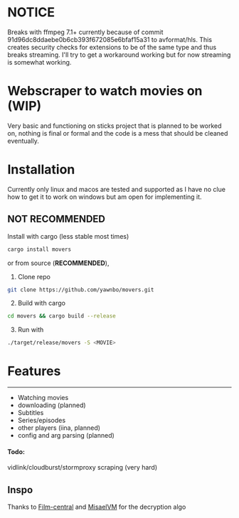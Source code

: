 # NOTICE 
Breaks with ffmpeg 7.1+ currently because of commit 91d96dc8ddaebe0b6cb393f672085e6bfaf15a31 to avformat/hls. This creates security checks for extensions to be of the same type and thus breaks streaming. I'll try to get a workaround working but for now streaming is somewhat working.

# Webscraper to watch movies on (WIP)
Very basic and functioning on sticks project that is planned to be worked on, nothing is final or formal and the code is a mess that should be cleaned eventually.

# Installation
Currently only linux and macos are tested and supported as I have no clue how to get it to work on windows but am open for implementing it.

## NOT RECOMMENDED 

Install with cargo (less stable most times)
```bash
cargo install movers
```
or from source (**RECOMMENDED**),  
1. Clone repo
```bash
git clone https://github.com/yawnbo/movers.git
```
2. Build with cargo
```bash
cd movers && cargo build --release
```
3. Run with 
```bash
./target/release/movers -S <MOVIE>
```

# Features
---
- Watching movies
- downloading (planned)
- Subtitles
- Series/episodes
- other players (iina, planned)
- config and arg parsing (planned)

#### Todo:
vidlink/cloudburst/stormproxy scraping (very hard)
## Inspo
Thanks to [Film-central](https://github.com/JDALab/film-central) and [MisaelVM](https://github.com/MisaelVM) for the decryption algo
